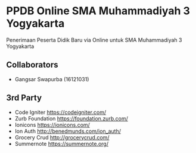 # PPDB Online SMA Muhammadiyah 3 Yogyakarta
Penerimaan Peserta Didik Baru via Online untuk SMA Muhammadiyah 3 Yogyakarta

## Collaborators
- Gangsar Swapurba (16121031)

## 3rd Party
- Code Igniter https://codeigniter.com/
- Zurb Foundation https://foundation.zurb.com/
- Ionicons https://ionicons.com/
- Ion Auth http://benedmunds.com/ion_auth/
- Grocery Crud http://grocerycrud.com/
- Summernote https://summernote.org/
